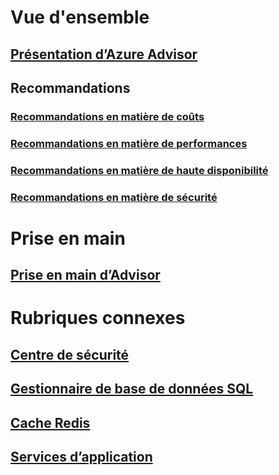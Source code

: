 # Vue d'ensemble
## [Présentation d’Azure Advisor](advisor-overview.md)
## Recommandations
### [Recommandations en matière de coûts](advisor-cost-recommendations.md)
### [Recommandations en matière de performances](advisor-performance-recommendations.md)
### [Recommandations en matière de haute disponibilité](advisor-high-availability-recommendations.md)
### [Recommandations en matière de sécurité](advisor-security-recommendations.md)

# Prise en main
## [Prise en main d’Advisor](advisor-get-started.md)

# Rubriques connexes
## [Centre de sécurité](https://azure.microsoft.com/services/security-center/)
## [Gestionnaire de base de données SQL](https://azure.microsoft.com/documentation/articles/sql-database-advisor/)
## [Cache Redis](https://azure.microsoft.com/documentation/articles/cache-configure/#redis-cache-advisor)
## [Services d’application](https://azure.microsoft.com/documentation/articles/app-service-best-practices/)
 

<!--HONumber=Nov16_HO4-->


